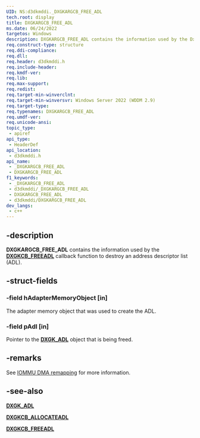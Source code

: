 ```yaml
---
UID: NS:d3dkmddi._DXGKARGCB_FREE_ADL
tech.root: display
title: DXGKARGCB_FREE_ADL
ms.date: 06/24/2022
targetos: Windows
description: DXGKARGCB_FREE_ADL contains the information used by the DxgkCbFreeAdl callback function to destroy an address descriptor list (ADL).
req.construct-type: structure
req.ddi-compliance: 
req.dll: 
req.header: d3dkmddi.h
req.include-header: 
req.kmdf-ver: 
req.lib: 
req.max-support: 
req.redist: 
req.target-min-winverclnt: 
req.target-min-winversvr: Windows Server 2022 (WDDM 2.9)
req.target-type: 
req.typenames: DXGKARGCB_FREE_ADL
req.umdf-ver: 
req.unicode-ansi: 
topic_type:
 - apiref
api_type:
 - HeaderDef
api_location:
 - d3dkmddi.h
api_name:
 - _DXGKARGCB_FREE_ADL
 - DXGKARGCB_FREE_ADL
f1_keywords:
 - _DXGKARGCB_FREE_ADL
 - d3dkmddi/_DXGKARGCB_FREE_ADL
 - DXGKARGCB_FREE_ADL
 - d3dkmddi/DXGKARGCB_FREE_ADL
dev_langs:
 - c++
---
```


## -description

**DXGKARGCB_FREE_ADL** contains the information used by the [**DXGKCB_FREEADL**](nc-d3dkmddi-dxgkcb_freeadl.md) callback function to destroy an address descriptor list (ADL).

## -struct-fields

### -field hAdapterMemoryObject [in]

The adapter memory object that was used to create the ADL.

### -field pAdl [in]

Pointer to the [**DXGK_ADL**](ns-d3dkmddi-dxgk_adl.md) object that is being freed.

## -remarks

See [IOMMU DMA remapping](/windows-hardware/drivers/display/iommu-dma-remapping) for more information.

## -see-also

[**DXGK_ADL**](ns-d3dkmddi-dxgk_adl.md)

[**DXGKCB_ALLOCATEADL**](nc-d3dkmddi-dxgkcb_allocateadl.md)

[**DXGKCB_FREEADL**](nc-d3dkmddi-dxgkcb_freeadl.md)
